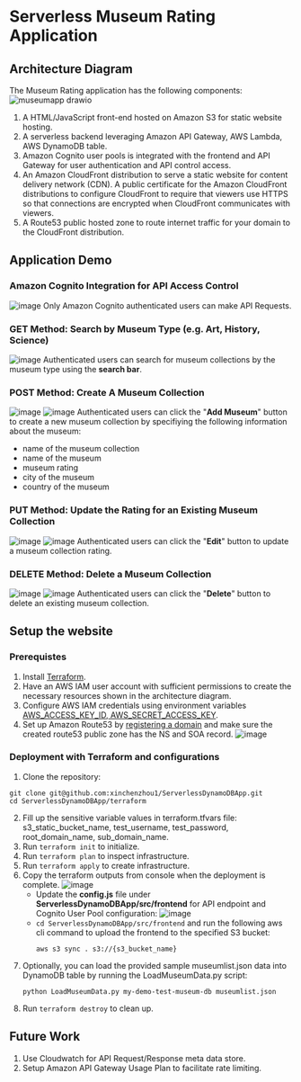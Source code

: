 # Serverless Museum Rating Application
## Architecture Diagram
The Museum Rating application has the following components:
![museumapp drawio](https://github.com/user-attachments/assets/bf424d6f-15bb-4dd4-ae67-3badaf83115f)
1. A HTML/JavaScript front-end hosted on Amazon S3 for static website hosting.
2. A serverless backend leveraging Amazon API Gateway, AWS Lambda, AWS DynamoDB table.
3. Amazon Cognito user pools is integrated with the frontend and API Gateway for user authentication and API control access.
4. An Amazon CloudFront distribution to serve a static website for content delivery network (CDN). A public certificate for the Amazon CloudFront distributions to configure CloudFront to require that viewers use HTTPS so that connections are encrypted when CloudFront communicates with viewers.
5. A Route53 public hosted zone to route internet traffic for your domain to the CloudFront distribution.
## Application Demo
### Amazon Cognito Integration for API Access Control
![image](https://github.com/user-attachments/assets/65909719-a6c7-46f5-8e33-f4e4f4fac350)
Only Amazon Cognito authenticated users can make API Requests.
### GET Method: Search by Museum Type (e.g. Art, History, Science)
![image](https://github.com/user-attachments/assets/ed692c73-ea70-49bd-b9e8-e5fc904d1963)
Authenticated users can search for museum collections by the museum type using the **search bar**.
### POST Method: Create A Museum Collection
![image](https://github.com/user-attachments/assets/89eb9b9d-d464-4922-a336-29957fc22345)
![image](https://github.com/user-attachments/assets/2c53274e-4071-4dd4-91fe-aecaea2004b3)
Authenticated users can click the "**Add Museum**" button to create a new museum collection by specifiying the following information about the museum:
* name of the museum collection
* name of the museum
* museum rating
* city of the museum
* country of the museum
### PUT Method: Update the Rating for an Existing Museum Collection
![image](https://github.com/user-attachments/assets/c32284b0-380d-40bc-83c1-dd38cc149597)
![image](https://github.com/user-attachments/assets/74447f6f-3c96-41c8-859c-0737c561febb)
Authenticated users can click the "**Edit**" button to update a museum collection rating.
### DELETE Method: Delete a Museum Collection
![image](https://github.com/user-attachments/assets/748c0b7a-95ed-432e-b4b8-80ce0a1bf05b)
![image](https://github.com/user-attachments/assets/8120d0d1-5795-40b6-a2f1-de5d494e5cb0)
Authenticated users can click the "**Delete**" button to delete an existing museum collection.
## Setup the website
### Prerequistes
1. Install [Terraform](https://developer.hashicorp.com/terraform/tutorials/aws-get-started/install-cli).
2. Have an AWS IAM user account with sufficient permissions to create the necessary resources shown in the architecture diagram.
3. Configure AWS IAM credentials using environment variables [AWS_ACCESS_KEY_ID, AWS_SECRET_ACCESS_KEY](https://registry.terraform.io/providers/hashicorp/aws/latest/docs).
4. Set up Amazon Route53 by [registering a domain](https://docs.aws.amazon.com/Route53/latest/DeveloperGuide/domain-register.html) and make sure the created route53 public zone has the NS and SOA record.
   ![image](https://github.com/user-attachments/assets/d0bedd7d-041e-456b-b9d9-4cea2b7d9ced)
### Deployment with Terraform and configurations
1. Clone the repository:
  ```
  git clone git@github.com:xinchenzhou1/ServerlessDynamoDBApp.git
  cd ServerlessDynamoDBApp/terraform
  ```
2. Fill up the sensitive variable values in terraform.tfvars file: s3_static_bucket_name, test_username, test_password, root_domain_name, sub_domain_name.
3. Run ```terraform init``` to initialize.
4. Run ```terraform plan``` to inspect infrastructure.
5. Run ```terraform apply``` to create infrastructure.
6. Copy the terraform outputs from console when the deployment is complete.
   ![image](https://github.com/user-attachments/assets/9852889c-d55a-4a4f-b9cf-da19d8b60376)
   * Update the **config.js** file under **ServerlessDynamoDBApp/src/frontend** for API endpoint and Cognito User Pool configuration:
   ![image](https://github.com/user-attachments/assets/47024fe2-7546-49f2-95d0-9a4aa5d7881b)
   * ```cd ServerlessDynamoDBApp/src/frontend``` and run the following aws cli command to upload the frontend to the specified S3 bucket:
     ```
     aws s3 sync . s3://{s3_bucket_name}
     ```
7. Optionally, you can load the provided sample museumlist.json data into DynamoDB table by running the LoadMuseumData.py script:
    ```
    python LoadMuseumData.py my-demo-test-museum-db museumlist.json
    ```
8. Run ```terraform destroy``` to clean up.
## Future Work
1. Use Cloudwatch for API Request/Response meta data store.
2. Setup Amazon API Gateway Usage Plan to facilitate rate limiting.
